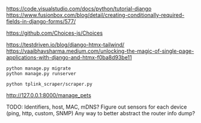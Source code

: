 https://code.visualstudio.com/docs/python/tutorial-django
https://www.fusionbox.com/blog/detail/creating-conditionally-required-fields-in-django-forms/577/


https://github.com/Choices-js/Choices


https://testdriven.io/blog/django-htmx-tailwind/
https://vaaibhavsharma.medium.com/unlocking-the-magic-of-single-page-applications-with-django-and-htmx-f0ba8d93be11


```
python manage.py migrate
python manage.py runserver

python tplink_scraper/scraper.py

```


http://127.0.0.1:8000/manage_pets


TODO:
Identifiers, host, MAC, mDNS?
Figure out sensors for each device (ping, http, custom, SNMP)
Any way to better abstract the router info dump?

